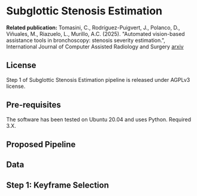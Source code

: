 # Subglottic Stenosis Estimation
**Related publication:** Tomasini, C., Rodríguez-Puigvert, J., Polanco, D., Viñuales, M., Riazuelo, L., Murillo, A.C. (2025). "Automated vision-based assistance tools in bronchoscopy: stenosis severity estimation.", International Journal of Computer Assisted Radiology and Surgery [arxiv](https://arxiv.org/pdf/2505.05136)

## License 
Step 1 of Subglottic Stenosis Estimation pipeline is released under AGPLv3 license.

## Pre-requisites
The software has been tested on Ubuntu 20.04 and uses Python. Required 3.X.

## Proposed Pipeline

## Data

## Step 1: Keyframe Selection
